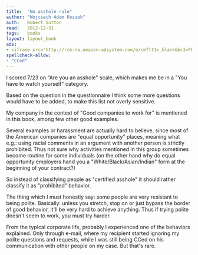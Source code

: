 ```yaml
---
title:	"No asshole rule"
author: "Wojciech Adam Koszek"
auth:	Robert Sutton
read:	2012-12-31
tags:	books
layout: layout_book
ads:
- <iframe src="http://rcm-na.amazon-adsystem.com/e/cm?lt1=_blank&bc1=FFFFFF&IS2=1&bg1=FFFFFF&fc1=000000&lc1=FF0000&t=wkoszek-20&o=1&p=8&l=as4&m=amazon&f=ifr&ref=ss_til&asins=0446698202" style="width:120px;height:240px;" scrolling="no" marginwidth="0" marginheight="0" frameborder="0"></iframe>
spellcheck-allow:
- "CCed"
---
```

I scored 7/23 on "Are you an asshole" scale, which makes me be in a "You
have to watch yourself" category.

Based on the question in the questionnaire I think some more questions would
have to be added, to make this list not overly sensitive.

My company in the context of "Good companies to work for" is mentioned in
this book, among few other good examples.

Several examples or harassment are actually hard to believe, since most of
the American companies are "equal opportunity" places, meaning what e.g.:
using racial comments in an argument with another person is strictly
prohibited. Thus not sure why activities mentioned in this group sometimes
become routine for some individuals (on the other hand why do equal
opportunity employers hand you a "White/Black/Asian/Indian" form at the
beginning of your contract?)

So instead of classifying people as "certified asshole" it should rather
classify it as "prohibited" behavior.

The thing which I must honestly say: some people are very resistant to being
polite. Basically: unless you stretch, stop on or just bypass the border of
good behavior, it'll be very hard to achieve anything.  Thus if trying
polite doesn't seem to work, you must try harder.

From the typical corporate life, probably I experienced one of the behaviors
explained. Only through e-mail, where my recipient started ignoring my
polite questions and requests, while I was still being CCed on his
communication with other people on my case. But that's rare.
